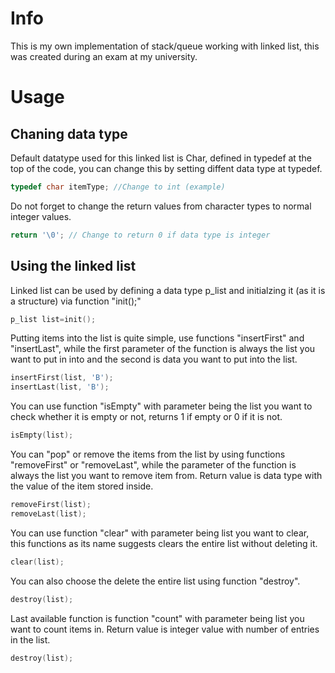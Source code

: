 # Info

This is my own implementation of stack/queue working with linked list, this was created during an exam at my university.

# Usage

## Chaning data type

Default datatype used for this linked list is Char, defined in typedef at the top of the code, you can change this by setting diffent data type at typedef.

```c
typedef char itemType; //Change to int (example)
```
Do not forget to change the return values from character types to normal integer values.

```c
return '\0'; // Change to return 0 if data type is integer
```


## Using the linked list

Linked list can be used by defining a data type p_list and initialzing it (as it is a structure) via function "init();"

```c
p_list list=init();
```

Putting items into the list is quite simple, use functions "insertFirst" and "insertLast", while the first parameter of the function is always the list you want to put in into and the second is data you want to put into the list.

```c
insertFirst(list, 'B');
insertLast(list, 'B');
```

You can use function "isEmpty" with parameter being the list you want to check whether it is empty or not, returns 1 if empty or 0 if it is not.

```c
isEmpty(list);
```

You can "pop" or remove the items from the list by using functions "removeFirst" or "removeLast", while the parameter of the function is always the list you want to remove item from. Return value is data type with the value of the item stored inside.

```c
removeFirst(list);
removeLast(list);
```

You can use function "clear" with parameter being list you want to clear, this functions as its name suggests clears the entire list without deleting it.

```c
clear(list);
```

You can also choose the delete the entire list using function "destroy".

```c
destroy(list);
```

Last available function is function "count" with parameter being list you want to count items in. Return value is integer value with number of entries in the list.

```c
destroy(list);
```


